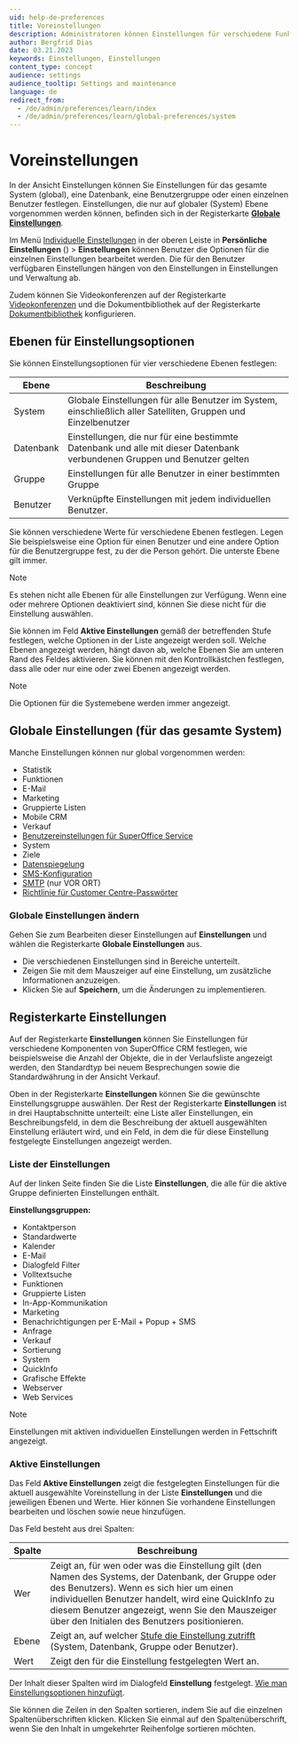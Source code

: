 ```yaml
---
uid: help-de-preferences
title: Voreinstellungen
description: Administratoren können Einstellungen für verschiedene Funktionen im System für bestimmte Benutzer, Benutzergruppen oder für das gesamte SuperOffice CRM festlegen (Globale Einstellungen).
author: Bergfrid Dias
date: 03.21.2023
keywords: Einstellungen, Einstellungen
content_type: concept
audience: settings
audience_tooltip: Settings and maintenance
language: de
redirect_from: 
  - /de/admin/preferences/learn/index
  - /de/admin/preferences/learn/global-preferences/system
---
```


# Voreinstellungen <i class="ph ph-gear" aria-label="Gear icon"></i>

In der Ansicht Einstellungen können Sie Einstellungen für das gesamte System (global), eine Datenbank, eine Benutzergruppe oder einen einzelnen Benutzer festlegen. Einstellungen, die nur auf globaler (System) Ebene vorgenommen werden können, befinden sich in der Registerkarte **[Globale Einstellungen](#global)**.

Im Menü [Individuelle Einstellungen][4] in der oberen Leiste in **Persönliche Einstellungen** (<i class="ph ph-user-circle" aria-hidden="true"></i>) > **Einstellungen** können Benutzer die Optionen für die einzelnen Einstellungen bearbeitet werden. Die für den Benutzer verfügbaren Einstellungen hängen von den Einstellungen in Einstellungen und Verwaltung ab.

Zudem können Sie Videokonferenzen auf der Registerkarte [Videokonferenzen][8] und die Dokumentbibliothek auf der Registerkarte [Dokumentbibliothek][9] konfigurieren.

## <a id="levels"></a>Ebenen für Einstellungsoptionen

Sie können Einstellungsoptionen für vier verschiedene Ebenen festlegen:

| Ebene | Beschreibung |
|---|---|
| System | Globale Einstellungen für alle Benutzer im System, einschließlich aller Satelliten, Gruppen und Einzelbenutzer |
| Datenbank | Einstellungen, die nur für eine bestimmte Datenbank und alle mit dieser Datenbank verbundenen Gruppen und Benutzer gelten |
| Gruppe | Einstellungen für alle Benutzer in einer bestimmten Gruppe |
| Benutzer | Verknüpfte Einstellungen mit jedem individuellen Benutzer. |

Sie können verschiedene Werte für verschiedene Ebenen festlegen. Legen Sie beispielsweise eine Option für einen Benutzer und eine andere Option für die Benutzergruppe fest, zu der die Person gehört. Die unterste Ebene gilt immer.

> [!NOTE]
> Es stehen nicht alle Ebenen für alle Einstellungen zur Verfügung. Wenn eine oder mehrere Optionen deaktiviert sind, können Sie diese nicht für die Einstellung auswählen.

Sie können im Feld **Aktive Einstellungen** gemäß der betreffenden Stufe festlegen, welche Optionen in der Liste angezeigt werden soll. Welche Ebenen angezeigt werden, hängt davon ab, welche Ebenen Sie am unteren Rand des Feldes aktivieren. Sie können mit den Kontrollkästchen festlegen, dass alle oder nur eine oder zwei Ebenen angezeigt werden.

> [!NOTE]
> Die Optionen für die Systemebene werden immer angezeigt.

## <a id="global"></a>Globale Einstellungen (für das gesamte System)

Manche Einstellungen können nur global vorgenommen werden:

* Statistik
* Funktionen
* E-Mail
* Marketing
* Gruppierte Listen
* Mobile CRM
* Verkauf
* [Benutzereinstellungen für SuperOffice Service][1]
* System
* Ziele
* [Datenspiegelung][5]
* [SMS-Konfiguration][7]
* [SMTP][2] (nur VOR ORT)
* [Richtlinie für Customer Centre-Passwörter][6]

### Globale Einstellungen ändern

Gehen Sie zum Bearbeiten dieser Einstellungen auf **Einstellungen** und wählen die Registerkarte **Globale Einstellungen** aus.

* Die verschiedenen Einstellungen sind in Bereiche unterteilt.
* Zeigen Sie mit dem Mauszeiger auf eine Einstellung, um zusätzliche Informationen anzuzeigen.
* Klicken Sie auf **Speichern**, um die Änderungen zu implementieren.

## <a id="preferences-tab"></a>Registerkarte Einstellungen

Auf der Registerkarte **Einstellungen** können Sie Einstellungen für verschiedene Komponenten von SuperOffice CRM festlegen, wie beispielsweise die Anzahl der Objekte, die in der Verlaufsliste angezeigt werden, den Standardtyp bei neuem Besprechungen sowie die Standardwährung in der Ansicht Verkauf.

Oben in der Registerkarte **Einstellungen** können Sie die gewünschte Einstellungsgruppe auswählen. Der Rest der Registerkarte **Einstellungen** ist in drei Hauptabschnitte unterteilt: eine Liste aller Einstellungen, ein Beschreibungsfeld, in dem die Beschreibung der aktuell ausgewählten Einstellung erläutert wird, und ein Feld, in dem die für diese Einstellung festgelegte Einstellungen angezeigt werden.

### Liste der Einstellungen

Auf der linken Seite finden Sie die Liste **Einstellungen**, die alle für die aktive Gruppe definierten Einstellungen enthält.

**Einstellungsgruppen:**

* Kontaktperson
* Standardwerte
* Kalender
* E-Mail
* Dialogfeld Filter
* Volltextsuche
* Funktionen
* Gruppierte Listen
* In-App-Kommunikation
* Marketing
* Benachrichtigungen per E-Mail + Popup + SMS
* Anfrage
* Verkauf
* Sortierung
* System
* QuickInfo
* Grafische Effekte
* Webserver
* Web Services

> [!NOTE]
> Einstellungen mit aktiven individuellen Einstellungen werden in Fettschrift angezeigt.

### Aktive Einstellungen

Das Feld **Aktive Einstellungen** zeigt die festgelegten Einstellungen für die aktuell ausgewählte Voreinstellung in der Liste **Einstellungen** und die jeweiligen Ebenen und Werte. Hier können Sie vorhandene Einstellungen bearbeiten und löschen sowie neue hinzufügen.

Das Feld besteht aus drei Spalten:

| Spalte | Beschreibung |
|---|---|
| Wer | Zeigt an, für wen oder was die Einstellung gilt (den Namen des Systems, der Datenbank, der Gruppe oder des Benutzers). Wenn es sich hier um einen individuellen Benutzer handelt, wird eine QuickInfo zu diesem Benutzer angezeigt, wenn Sie den Mauszeiger über den Initialen des Benutzers positionieren. |
| Ebene | Zeigt an, auf welcher [Stufe die Einstellung zutrifft](#levels) (System, Datenbank, Gruppe oder Benutzer). |
| Wert | Zeigt den für die Einstellung festgelegten Wert an. |

Der Inhalt dieser Spalten wird im Dialogfeld **Einstellung** festgelegt. [Wie man Einstellungsoptionen hinzufügt][3].

Sie können die Zeilen in den Spalten sortieren, indem Sie auf die einzelnen Spaltenüberschriften klicken. Klicken Sie einmal auf den Spaltenüberschrift, wenn Sie den Inhalt in umgekehrter Reihenfolge sortieren möchten.

<!-- Referenced links -->
[3]: update-preferences.md
[4]: update-preferences.md#personal
[8]: video-meetings/index.md
[9]: ../../../document/library/learn/index.md

[1]: learn/global-preferences/settings.md
[2]: learn/global-preferences/smtp.md
[6]: learn/global-preferences/password.md
[7]: learn/global-preferences/sms.md
[5]: ../../../../../en/online/mirroring/mirroring-task.md#options

<!-- Referenced images -->
